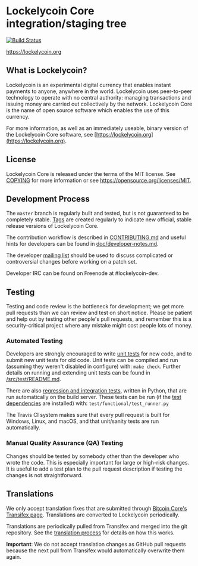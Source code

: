 Lockelycoin Core integration/staging tree
=====================================

[![Build Status](https://travis-ci.org/minblock/lockelycoin.svg?branch=master)](https://travis-ci.org/minblock/lockelycoin)

https://lockelycoin.org

What is Lockelycoin?
----------------

Lockelycoin is an experimental digital currency that enables instant payments to
anyone, anywhere in the world. Lockelycoin uses peer-to-peer technology to operate
with no central authority: managing transactions and issuing money are carried
out collectively by the network. Lockelycoin Core is the name of open source
software which enables the use of this currency.

For more information, as well as an immediately useable, binary version of
the Lockelycoin Core software, see [https://lockelycoin.org](https://lockelycoin.org).

License
-------

Lockelycoin Core is released under the terms of the MIT license. See [COPYING](COPYING) for more
information or see https://opensource.org/licenses/MIT.

Development Process
-------------------

The `master` branch is regularly built and tested, but is not guaranteed to be
completely stable. [Tags](https://github.com/minblock/lockelycoin/tags) are created
regularly to indicate new official, stable release versions of Lockelycoin Core.

The contribution workflow is described in [CONTRIBUTING.md](CONTRIBUTING.md)
and useful hints for developers can be found in [doc/developer-notes.md](doc/developer-notes.md).

The developer [mailing list](https://groups.google.com/forum/#!forum/lockelycoin-dev)
should be used to discuss complicated or controversial changes before working
on a patch set.

Developer IRC can be found on Freenode at #lockelycoin-dev.

Testing
-------

Testing and code review is the bottleneck for development; we get more pull
requests than we can review and test on short notice. Please be patient and help out by testing
other people's pull requests, and remember this is a security-critical project where any mistake might cost people
lots of money.

### Automated Testing

Developers are strongly encouraged to write [unit tests](src/test/README.md) for new code, and to
submit new unit tests for old code. Unit tests can be compiled and run
(assuming they weren't disabled in configure) with: `make check`. Further details on running
and extending unit tests can be found in [/src/test/README.md](/src/test/README.md).

There are also [regression and integration tests](/test), written
in Python, that are run automatically on the build server.
These tests can be run (if the [test dependencies](/test) are installed) with: `test/functional/test_runner.py`

The Travis CI system makes sure that every pull request is built for Windows, Linux, and macOS, and that unit/sanity tests are run automatically.

### Manual Quality Assurance (QA) Testing

Changes should be tested by somebody other than the developer who wrote the
code. This is especially important for large or high-risk changes. It is useful
to add a test plan to the pull request description if testing the changes is
not straightforward.

Translations
------------

We only accept translation fixes that are submitted through [Bitcoin Core's Transifex page](https://www.transifex.com/projects/p/bitcoin/).
Translations are converted to Lockelycoin periodically.

Translations are periodically pulled from Transifex and merged into the git repository. See the
[translation process](doc/translation_process.md) for details on how this works.

**Important**: We do not accept translation changes as GitHub pull requests because the next
pull from Transifex would automatically overwrite them again.
